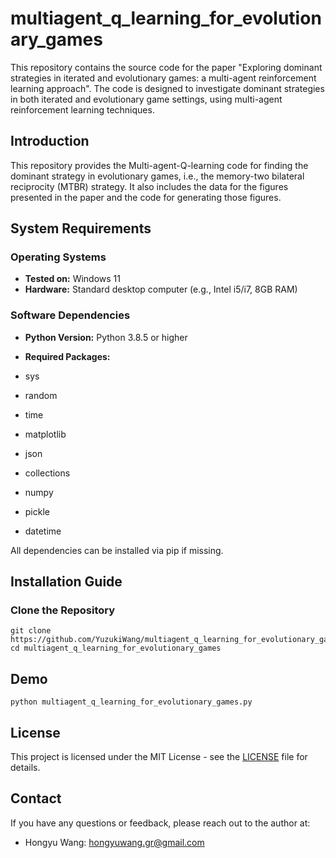 # multiagent_q_learning_for_evolutionary_games
This repository contains the source code for the paper "Exploring dominant strategies in iterated and evolutionary games: a multi-agent reinforcement learning approach". The code is designed to investigate dominant strategies in both iterated and evolutionary game settings, using multi-agent reinforcement learning techniques.

## Introduction

This repository provides the Multi-agent-Q-learning code for finding the dominant strategy in evolutionary games, i.e., the memory-two bilateral reciprocity (MTBR) strategy. It also includes the data for the figures presented in the paper and the code for generating those figures.

## System Requirements

### Operating Systems

- **Tested on:** Windows 11  
- **Hardware:** Standard desktop computer (e.g., Intel i5/i7, 8GB RAM)  

### Software Dependencies

- **Python Version:** Python 3.8.5 or higher 

- **Required Packages:**  

- sys
- random
- time
- matplotlib
- json
- collections
- numpy
- pickle
- datetime

All dependencies can be installed via pip if missing.

## Installation Guide

### Clone the Repository
```
git clone https://github.com/YuzukiWang/multiagent_q_learning_for_evolutionary_games
cd multiagent_q_learning_for_evolutionary_games
```

## Demo
```
python multiagent_q_learning_for_evolutionary_games.py
```



## License

This project is licensed under the MIT License - see the [LICENSE](LICENSE) file for details.


## Contact

If you have any questions or feedback, please reach out to the author at:
- Hongyu Wang: [hongyuwang.gr@gmail.com](mailto:hongyuwang.gr@gmail.com)
